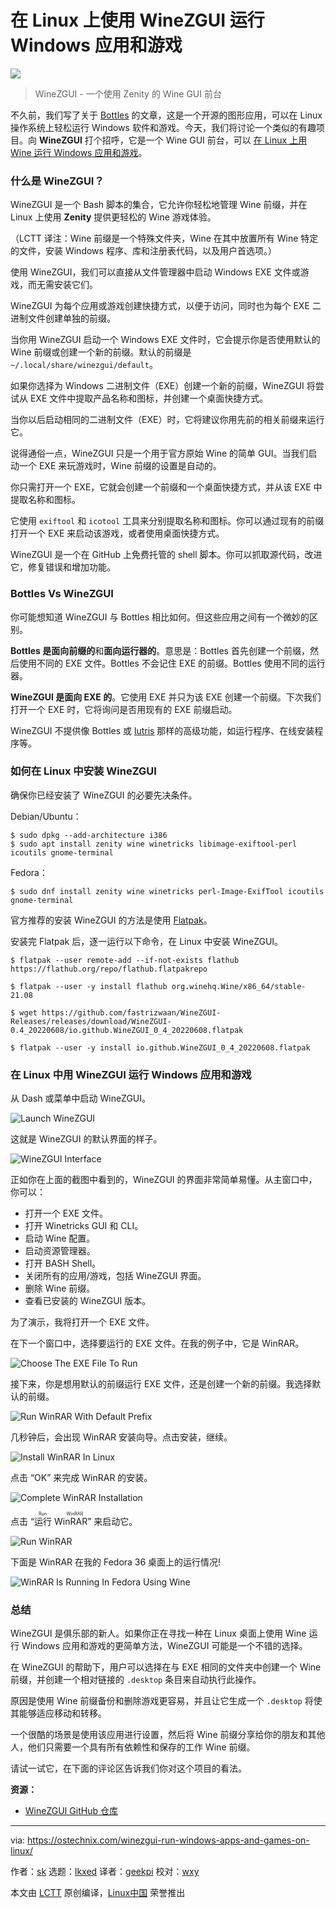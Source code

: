 [#]: subject: "Run Windows Apps And Games Using WineZGUI On Linux"
[#]: via: "https://ostechnix.com/winezgui-run-windows-apps-and-games-on-linux/"
[#]: author: "sk https://ostechnix.com/author/sk/"
[#]: collector: "lkxed"
[#]: translator: "geekpi"
[#]: reviewer: "wxy"
[#]: publisher: "wxy"
[#]: url: "https://linux.cn/article-14744-1.html"

在 Linux 上使用 WineZGUI 运行 Windows 应用和游戏
======

![](https://img.linux.net.cn/data/attachment/album/202206/22/160322tds2ut05d8jqdlzz.jpg)

> WineZGUI - 一个使用 Zenity 的 Wine GUI 前台

不久前，我们写了关于 [Bottles][1] 的文章，这是一个开源的图形应用，可以在 Linux 操作系统上轻松运行 Windows 软件和游戏。今天，我们将讨论一个类似的有趣项目。向 **WineZGUI** 打个招呼，它是一个 Wine GUI 前台，可以 [在 Linux 上用 Wine 运行 Windows 应用和游戏][2]。

### 什么是 WineZGUI？

WineZGUI 是一个 Bash 脚本的集合，它允许你轻松地管理 Wine 前缀，并在 Linux 上使用 **Zenity** 提供更轻松的 Wine 游戏体验。

（LCTT 译注：Wine 前缀是一个特殊文件夹，Wine 在其中放置所有 Wine 特定的文件，安装 Windows 程序、库和注册表代码，以及用户首选项。）

使用 WineZGUI，我们可以直接从文件管理器中启动 Windows EXE 文件或游戏，而无需安装它们。

WineZGUI 为每个应用或游戏创建快捷方式，以便于访问，同时也为每个 EXE 二进制文件创建单独的前缀。

当你用 WineZGUI 启动一个 Windows EXE 文件时，它会提示你是否使用默认的 Wine 前缀或创建一个新的前缀。默认的前缀是 `~/.local/share/winezgui/default`。

如果你选择为 Windows 二进制文件（EXE）创建一个新的前缀，WineZGUI 将尝试从 EXE 文件中提取产品名称和图标，并创建一个桌面快捷方式。

当你以后启动相同的二进制文件（EXE）时，它将建议你用先前的相关前缀来运行它。

说得通俗一点，WineZGUI 只是一个用于官方原始 Wine 的简单 GUI。当我们启动一个 EXE 来玩游戏时，Wine 前缀的设置是自动的。

你只需打开一个 EXE，它就会创建一个前缀和一个桌面快捷方式，并从该 EXE 中提取名称和图标。

它使用 `exiftool` 和 `icotool` 工具来分别提取名称和图标。你可以通过现有的前缀打开一个 EXE 来启动该游戏，或者使用桌面快捷方式。

WineZGUI 是一个在 GitHub 上免费托管的 shell 脚本。你可以抓取源代码，改进它，修复错误和增加功能。

### Bottles Vs WineZGUI

你可能想知道 WineZGUI 与 Bottles 相比如何。但这些应用之间有一个微妙的区别。

**Bottles 是面向前缀的**和**面向运行器的**。意思是：Bottles 首先创建一个前缀，然后使用不同的 EXE 文件。Bottles 不会记住 EXE 的前缀。Bottles 使用不同的运行器。

**WineZGUI 是面向 EXE 的**。它使用 EXE 并只为该 EXE 创建一个前缀。下次我们打开一个 EXE 时，它将询问是否用现有的 EXE 前缀启动。

WineZGUI 不提供像 Bottles 或 [lutris][3] 那样的高级功能，如运行程序、在线安装程序等。

### 如何在 Linux 中安装 WineZGUI

确保你已经安装了 WineZGUI 的必要先决条件。

Debian/Ubuntu：

```
$ sudo dpkg --add-architecture i386
$ sudo apt install zenity wine winetricks libimage-exiftool-perl icoutils gnome-terminal
```

Fedora：

```
$ sudo dnf install zenity wine winetricks perl-Image-ExifTool icoutils gnome-terminal
```

官方推荐的安装 WineZGUI 的方法是使用 [Flatpak][4]。

安装完 Flatpak 后，逐一运行以下命令，在 Linux 中安装 WineZGUI。

```
$ flatpak --user remote-add --if-not-exists flathub https://flathub.org/repo/flathub.flatpakrepo
```

```
$ flatpak --user -y install flathub org.winehq.Wine/x86_64/stable-21.08
```

```
$ wget https://github.com/fastrizwaan/WineZGUI-Releases/releases/download/WineZGUI-0.4_20220608/io.github.WineZGUI_0_4_20220608.flatpak
```

```
$ flatpak --user -y install io.github.WineZGUI_0_4_20220608.flatpak
```

### 在 Linux 中用 WineZGUI 运行 Windows 应用和游戏

从 Dash 或菜单中启动 WineZGUI。

![Launch WineZGUI][5]

这就是 WineZGUI 的默认界面的样子。

![WineZGUI Interface][6]

正如你在上面的截图中看到的，WineZGUI 的界面非常简单易懂。从主窗口中，你可以：

* 打开一个 EXE 文件。
* 打开 Winetricks GUI 和 CLI。
* 启动 Wine 配置。
* 启动资源管理器。
* 打开 BASH Shell。
* 关闭所有的应用/游戏，包括 WineZGUI 界面。
* 删除 Wine 前缀。
* 查看已安装的 WineZGUI 版本。

为了演示，我将打开一个 EXE 文件。

在下一个窗口中，选择要运行的 EXE 文件。在我的例子中，它是 WinRAR。

![Choose The EXE File To Run][7]

接下来，你是想用默认的前缀运行 EXE 文件，还是创建一个新的前缀。我选择默认的前缀。

![Run WinRAR With Default Prefix][8]

几秒钟后，会出现 WinRAR 安装向导。点击安装，继续。

![Install WinRAR In Linux][9]

点击 “OK” 来完成 WinRAR 的安装。

![Complete WinRAR Installation][10]

点击 “<ruby>运行 WinRAR<rt>Run WinRAR</rt></ruby>” 来启动它。

![Run WinRAR][11]

下面是 WinRAR 在我的 Fedora 36 桌面上的运行情况!

![WinRAR Is Running In Fedora Using Wine][12]

### 总结

WineZGUI 是俱乐部的新人。如果你正在寻找一种在 Linux 桌面上使用 Wine 运行 Windows 应用和游戏的更简单方法，WineZGUI 可能是一个不错的选择。

在 WineZGUI 的帮助下，用户可以选择在与 EXE 相同的文件夹中创建一个 Wine 前缀，并创建一个相对链接的 `.desktop` 条目来自动执行此操作。

原因是使用 Wine 前缀备份和删除游戏更容易，并且让它生成一个 `.desktop` 将使其能够适应移动和转移。

一个很酷的场景是使用该应用进行设置，然后将 Wine 前缀分享给你的朋友和其他人，他们只需要一个具有所有依赖性和保存的工作 Wine 前缀。

请试一试它，在下面的评论区告诉我们你对这个项目的看法。

**资源：**

* [WineZGUI GitHub 仓库][13]

--------------------------------------------------------------------------------

via: https://ostechnix.com/winezgui-run-windows-apps-and-games-on-linux/

作者：[sk][a]
选题：[lkxed][b]
译者：[geekpi](https://github.com/geekpi)
校对：[wxy](https://github.com/wxy)

本文由 [LCTT](https://github.com/LCTT/TranslateProject) 原创编译，[Linux中国](https://linux.cn/) 荣誉推出

[a]: https://ostechnix.com/author/sk/
[b]: https://github.com/lkxed
[1]: https://ostechnix.com/run-windows-software-on-linux-with-bottles/
[2]: https://ostechnix.com/run-windows-games-softwares-ubuntu-16-04/
[3]: https://ostechnix.com/manage-games-using-lutris-linux/
[4]: https://ostechnix.com/how-to-install-and-use-flatpak-in-linux/
[5]: https://ostechnix.com/wp-content/uploads/2022/06/Launch-WineZGUI.png
[6]: https://ostechnix.com/wp-content/uploads/2022/06/WineZGUI-Interface.png
[7]: https://ostechnix.com/wp-content/uploads/2022/06/Choose-The-EXE-File-To-Run.png
[8]: https://ostechnix.com/wp-content/uploads/2022/06/Run-WinRAR-With-Default-Prefix.png
[9]: https://ostechnix.com/wp-content/uploads/2022/06/Install-WinRAR-In-Linux.png
[10]: https://ostechnix.com/wp-content/uploads/2022/06/Complete-WinRAR-Installation.png
[11]: https://ostechnix.com/wp-content/uploads/2022/06/Run-WinRAR.png
[12]: https://ostechnix.com/wp-content/uploads/2022/06/WinRAR-Is-Running-In-Fedora-Using-Wine.png
[13]: https://github.com/fastrizwaan/WineZGUI
